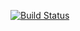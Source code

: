 [![Build Status](https://travis-ci.org/skrishnan99/110travis.svg?branch=master)](https://travis-ci.org/skrishnan99/110travis)
